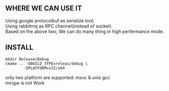## WHERE WE CAN USE IT
Using google protocolbuf as serialize tool;  
Using rabbitmq as RPC channel(instead of socket)  
Based on the above two, We can do many thing in high perfermance mode.  
## INSTALL
``` shell
mkdir Release/Debug
cmake .. -DBUILD_TYPE=releas/debug \
        -DPLATFORM=x32/x64
```
only two platform are supported: msvc &  unix gcc  
    mingw is not Work